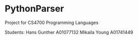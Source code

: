 # PythonParser
Project for CS4700 Programming Languages

Students:
Hans Gunther A01077132
Mikaila Young A01741449
